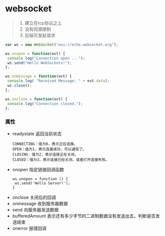 # websocket
 > 1. 建立在tcp协议之上
 > 2. 没有同源限制
 > 3. 后端可发起请求
 ```javascript
 var ws = new WebSocket("wss://echo.websocket.org");

ws.onopen = function(evt) { 
  console.log("Connection open ..."); 
  ws.send("Hello WebSockets!");
};

ws.onmessage = function(evt) {
  console.log( "Received Message: " + evt.data);
  ws.close();
};

ws.onclose = function(evt) {
  console.log("Connection closed.");
};    
 ```
### 属性
 - readystate 返回当前状态
	```
	CONNECTING：值为0，表示正在连接。
	OPEN：值为1，表示连接成功，可以通信了。
	CLOSING：值为2，表示连接正在关闭。
	CLOSED：值为3，表示连接已经关闭，或者打开连接失败。
	```
 - onopen 指定链接回调函数
   ```
   ws.onopen = function () {
	ws.send('Hello Server!');
   }
   ```
- onclose 关闭后的回调
- onmessage 收到服务器数据
- send 向服务器发送数据
- bufferedAmount 表示还有多少字节的二进制数据没有发送出去，判断是否发送结束
- onerror 报错回调
